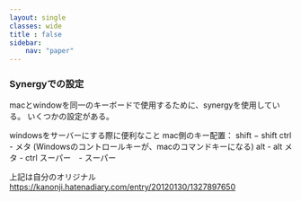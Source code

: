 ```yaml
---
layout: single
classes: wide
title : false
sidebar: 
    nav: "paper"
---
```

### Synergyでの設定
macとwindowを同一のキーボードで使用するために、synergyを使用している。
いくつかの設定がある。

windowsをサーバーにする際に便利なこと
mac側のキー配置：
shift − shift
ctrl - メタ (Windowsのコントロールキーが、macのコマンドキーになる)
alt - alt
メタ - ctrl
スーパー　- スーパー

上記は自分のオリジナル
https://kanonji.hatenadiary.com/entry/20120130/1327897650

